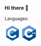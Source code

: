 ### Hi there 👋

Languages:

<img src="https://raw.githubusercontent.com/devicons/devicon/master/icons/c/c-original.svg" width="50" height="50" />
<img src="https://raw.githubusercontent.com/devicons/devicon/master/icons/cplusplus/cplusplus-original.svg" width="50" height="50" />

<!--
**Teodor1379/Teodor1379** is a ✨ _special_ ✨ repository because its `README.md` (this file) appears on your GitHub profile.

Here are some ideas to get you started:

- 🔭 I’m currently working on ...
- 🌱 I’m currently learning ...
- 👯 I’m looking to collaborate on ...
- 🤔 I’m looking for help with ...
- 💬 Ask me about ...
- 📫 How to reach me: ...
- 😄 Pronouns: ...
- ⚡ Fun fact: ...
-->
